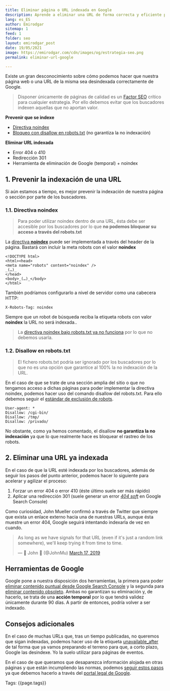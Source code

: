 ```yaml
---
title: Eliminar página o URL indexada en Google
description: Aprende a eliminar una URL de forma correcta y eficiente para que no vuelva a aparecer en Google
lang: es_ES
author: Emirodgar
sitemap: 1
feed: 1
folder: seo
layout: emirodgar_post
date: 19/05/2021
image: https://emirodgar.com/cdn/images/og/estrategia-seo.png
permalink: eliminar-url-google

---
```


Existe un gran desconocimiento sobre cómo podemos hacer que nuestra página web o una URL de la misma sea desindexada correctamente de Google.

> Disponer únicamente de páginas de calidad es un [Factor SEO](factores-seo) crítico para cualquier estrategia. Por ello debemos evitar que los buscadores indexen aquellas que no aportan valor.

 **Prevenir que se indexe**

 - [Directiva noindex](#noindex)
 - [Bloqueo con disallow en robots.txt](#disallow) (no garantiza la no indexación)

**Eliminar URL indexada**

 - Error 404 o 410
 - Redirección 301
 - Herramienta de eliminación de Google (temporal) + noindex

 

## 1. Prevenir la indexación de una URL

Si aún estamos a tiempo, es mejor prevenir la indexación de nuestra página o sección por parte de los buscadores.

### 1.1. <a name="noindex"></a> Directiva noindex

> Para poder utilizar noindex dentro de una URL, ésta debe ser accesible por los buscadores por lo que **no podemos bloquear su acceso a través del robots.txt**

La [directiva **noindex**](https://developers.google.com/search/reference/robots_meta_tag) puede ser implementada a través del header de la página. Bastará con incluir la meta robots con el valor **noindex**

```
<!DOCTYPE html>
<html><head>
<meta name="robots" content="noindex" />
_(…)_
</head>
<body>_(…)_</body>
</html>
```
También podríamos configurarlo a nivel de servidor como una cabecera HTTP:

```
X-Robots-Tag: noindex
```
Siempre que un robot de búsqueda reciba la etiqueta robots con valor **noindex** la URL no será indexada..

>  La [directiva noindex bajo robots.txt ya no funciona](https://searchengineland.com/google-to-stop-supporting-noindex-directive-in-robots-txt-319003) por lo que no debemos usarla.

### 1.2. <a name="disallow"></a>Disallow en robots.txt

> El fichero robots.txt podría ser ignorado por los buscadores por lo que no es una opción que garantice al 100% la no indexación de la URL.

En el caso de que se trate de una sección amplia del sitio o que no tengamos acceso a dichas páginas para poder implementar la directiva noindex, podemos hacer uso del comando disallow del robots.txt. Para ello debemos seguir el [estándar de exclusión de robots](https://es.wikipedia.org/wiki/Est%C3%A1ndar_de_exclusi%C3%B3n_de_robots).

```
User-agent: *
Disallow: /cgi-bin/
Disallow: /tmp/
Disallow: /privado/
```

No obstante, como ya hemos comentado, el disallow **no garantiza la no indexación** ya que lo que realmente hace es bloquear el rastreo de los robots.

## 2. Eliminar una URL ya indexada

En el caso de que la URL esté indexada por los buscadores, además de seguir los pasos del punto anterior, podemos hacer lo siguiente para acelerar y agilizar el proceso:

 1. Forzar un error 404 o error 410 (éste último suele ser más rápido)
 2. Aplicar una redirección 301 (suele generar un error *[404 soft](https://support.google.com/webmasters/answer/181708?hl=es)* en Google Search Console)

Como curiosidad, John Mueller confirmó a través de Twitter que siempre que exista un enlace externo hacia una de nuestras URLs, aunque ésta muestre un error 404, Google seguirá intentando indexarla de vez en cuando.

<blockquote class="twitter-tweet"><p lang="en" dir="ltr">As long as we have signals for that URL (even if it&#39;s just a random link somewhere), we&#39;ll keep trying it from time to time.</p>&mdash; 🍌 John 🍌 (@JohnMu) <a href="https://twitter.com/JohnMu/status/1107298611128352769?ref_src=twsrc%5Etfw">March 17, 2019</a></blockquote> <script async src="https://platform.twitter.com/widgets.js" charset="utf-8"></script>


## Herramientas de Google

Google pone a nuestra disposición dos herramientas, la primera para poder [eliminar contenido puntual desde Google Search Console](https://www.google.com/webmasters/tools/url-removal) y la segunda para [eliminar contenido obsoleto](https://www.google.com/webmasters/tools/removals). Ambas no garantizan su eliminación y, de hacerlo, se trata de una **acción temporal** por lo que tendrá validez únicamente durante 90 días. A partir de entonces, podría volver a ser indexado.

## Consejos adicionales

En el caso de muchas URLs que, tras un tiempo publicadas, no queremos que sigan indexadas, podemos hacer uso de la etiqueta  [unavailable_after](https://googleblog.blogspot.com/2007/07/robots-exclusion-protocol-now-with-even.html)  de tal forma que ya vamos preparando el terreno para que, a corto plazo, Google las desindexe. Yo la suelo utilizar para páginas de eventos.

En el caso de que queramos que desaparezca información alojada en otras páginas y que están incumpliendo las normas, podemos  [seguir estos pasos](https://support.google.com/webmasters/answer/6332384?hl=es#more_information)  ya que debemos hacerlo a través del  [portal legal de Google](https://support.google.com/legal/answer/3110420?visit_id=1-636652569480291557-3013440154&rd=1).

Tags: {{page.tags}}
<!--stackedit_data:
eyJoaXN0b3J5IjpbLTIwNjM2MTUyNjIsMTczNjY4NjAzOSwtOT
QxNDg3MTAsLTczOTI0ODYxOSwxMDQ3NzgxNzUyLDI2OTI2NjMz
OV19
-->